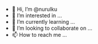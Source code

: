 - 👋 Hi, I’m @nurulku
- 👀 I’m interested in ...
- 🌱 I’m currently learning ...
- 💞️ I’m looking to collaborate on ...
- 📫 How to reach me ...

<!---
nurulku/nurulku is a ✨ special ✨ repository because its `README.md` (this file) appears on your GitHub profile.
You can click the Preview link to take a look at your changes.
--->
